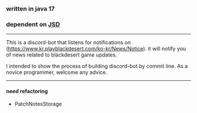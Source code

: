 ### written in java 17
### dependent on [JSD](https://github.com/DV8FromTheWorld/JDA)

---

This is a discord-bot that listens for notifications on
(https://www.kr.playblackdesert.com/ko-kr/News/Notice).
it will notify you of news related to blackdesert game updates.

I intended to show the process of building discord-bot
by commit line.
As a novice programmer, welcome any advice.

---
#### need refactoring

- PatchNotesStorage